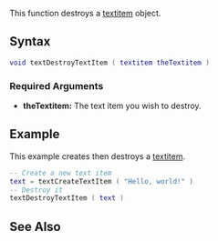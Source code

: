 This function destroys a [textitem](/docs/textitem.md "wikilink") object.

Syntax
------

``` lua
void textDestroyTextItem ( textitem theTextitem )             
```

### Required Arguments

-   **theTextitem:** The text item you wish to destroy.

Example
-------

This example creates then destroys a [textitem](/docs/textitem.md "wikilink").

``` lua
-- Create a new text item
text = textCreateTextItem ( "Hello, world!" )
-- Destroy it
textDestroyTextItem ( text )
```

See Also
--------
